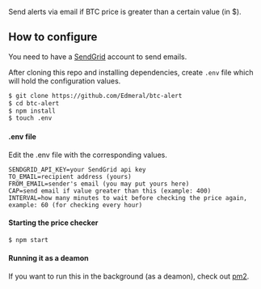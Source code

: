 Send alerts via email if BTC price is greater than a certain value (in $).

## How to configure
You need to have a [SendGrid](http://sendgrid.com) account to send emails.

After cloning this repo and installing dependencies, create `.env` file which will hold the configuration values.
```sh
$ git clone https://github.com/Edmeral/btc-alert
$ cd btc-alert
$ npm install
$ touch .env
```
#### .env file
Edit the .env file with the corresponding values.
```
SENDGRID_API_KEY=your SendGrid api key
TO_EMAIL=recipient address (yours)
FROM_EMAIL=sender's email (you may put yours here)
CAP=send email if value greater than this (example: 400)
INTERVAL=how many minutes to wait before checking the price again, example: 60 (for checking every hour)
```

#### Starting the price checker
```sh
$ npm start
```

#### Running it as a deamon
If you want to run this in the background (as a deamon), check out [pm2](https://www.npmjs.com/package/pm2).
